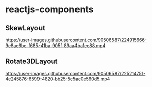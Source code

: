 # reactjs-components

## SkewLayout

https://user-images.githubusercontent.com/90506587/224915666-9e8ae6be-f685-41ba-905f-89aa4ba1ee88.mp4


## Rotate3DLayout

https://user-images.githubusercontent.com/90506587/225214751-4e245876-6599-4820-bb25-5c5ac0e560d5.mp4

